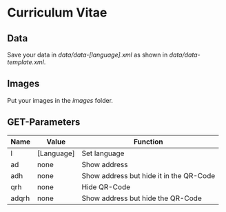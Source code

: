 # Curriculum Vitae

## Data

Save your data in *data/data-[language].xml* as shown in *data/data-template.xml*.

## Images

Put your images in the *images* folder.

## GET-Parameters

Name  | Value      | Function
----- | ---------- | ---------------------------------------
l     | [Language] | Set language
ad    | none       | Show address
adh   | none       | Show address but hide it in the QR-Code
qrh   | none       | Hide QR-Code
adqrh | none       | Show address but hide the QR-Code